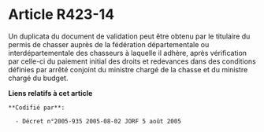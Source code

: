# Article R423-14

Un duplicata du document de validation peut être obtenu par le titulaire du permis de chasser auprès de la fédération
départementale ou interdépartementale des chasseurs à laquelle il adhère, après vérification par celle-ci du paiement initial
des droits et redevances dans des conditions définies par arrêté conjoint du ministre chargé de la chasse et du ministre
chargé du budget.

**Liens relatifs à cet article**

	**Codifié par**:

	  - Décret n°2005-935 2005-08-02 JORF 5 août 2005
